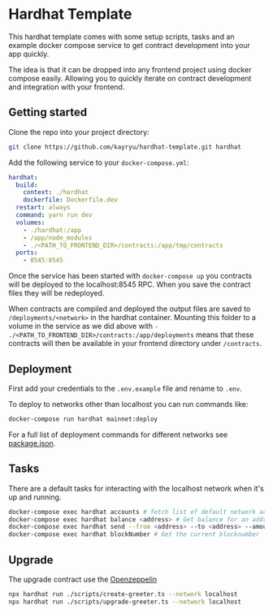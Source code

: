 # Hardhat Template
This hardhat template comes with some setup scripts, tasks and an example docker compose service to get contract development into your app quickly.

The idea is that it can be dropped into any frontend project using docker compose easily. Allowing you to quickly iterate on contract development and integration with your frontend.

## Getting started
Clone the repo into your project directory:
```bash
git clone https://github.com/kayryu/hardhat-template.git hardhat
```

Add the following service to your `docker-compose.yml`:
```yaml
hardhat:
  build:
    context: ./hardhat
    dockerfile: Dockerfile.dev
  restart: always
  command: yarn run dev
  volumes: 
    - ./hardhat:/app
    - /app/node_modules
    - ./<PATH_TO_FRONTEND_DIR>/contracts:/app/tmp/contracts
  ports:
    - 8545:8545
```

Once the service has been started with `docker-compose up` you contracts will be deployed to the localhost:8545 RPC. When you save the contract files they will be redeployed.

When contracts are compiled and deployed the output files are saved to `/deployments/<network>` in the hardhat container. Mounting this folder to a volume in the service as we did above with `- ./<PATH_TO_FRONTEND_DIR>/contracts:/app/deployments` means that these contracts will then be available in your frontend directory under `/contracts`.

## Deployment
First add your credentials to the `.env.example` file and rename to `.env`.

To deploy to networks other than localhost you can run commands like:
```bash
docker-compose run hardhat mainnet:deploy
```
For a full list of deployment commands for different networks see [package.json](/package.json).

## Tasks
There are a default tasks for interacting with the localhost network when it's up and running. 
```bash
docker-compose exec hardhat accounts # fetch list of default network accounts
docker-compose exec hardhat balance <address> # Get balance for an address
docker-compose exec hardhat send --from <address> --to <address> --amount 10 # Send ETH from one address to another
docker-compose exec hardhat blockNumber # Get the current blocknumber
```

## Upgrade
The upgrade contract use the [Openzeppelin](https://docs.openzeppelin.com/upgrades-plugins/1.x/)

```bash
npx hardhat run ./scripts/create-greeter.ts --network localhost
npx hardhat run ./scripts/upgrade-greeter.ts --network localhost
```